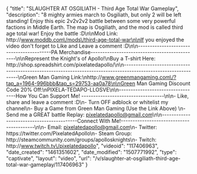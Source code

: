 {
    "title": "SLAUGHTER AT OSGILIATH - Third Age Total War Gameplay",
    "description": "8 mighty armies march to Osgiliath, but only 2 will be left standing!  Enjoy this epic 2v2v2v2 battle between some very powerful factions in Middle Earth.  The map is Osgiliath, and the mod is called third age total war!  Enjoy the battle :D\n\nMod Link: http:\/\/www.moddb.com\/mods\/third-age-total-war\n\nIf you enjoyed the video don't forget to Like and Leave a comment :D\n\n-----------------------------------------PA Merchandise----------------------------------------------\n\nRepresent the Knight's of Apollo!\nBuy a T-shirt Here: http:\/\/shop.spreadshirt.com\/pixelatedapollo\/\n\n---------------------------------------------------------------------------------------------------------------\nGreen Man Gaming Link:\nhttp:\/\/www.greenmangaming.com\/?tap_a=1964-996bbb&tap_s=29753-aa0a78\n\nGreen Man Gaming Discount Code 20% Off:\nPIXELA-TEDAPO-LLOSVE\n\n----------------------------------How You Can Support Me! -----------------------------------\n\n- Like, share and leave a comment :D\n- Turn OFF adblock or whitelist my channel\n- Buy a Game from Green Man Gaming (Use the Link Above) \n- Send me a GREAT battle Replay: pixelatedapollo@gmail.com\n\n------------------------------------------Connect With Me!-----------------------------------------\n\n- Email: pixelatedapollo@gmail.com\n- Twitter: https:\/\/twitter.com\/PixelatedApollo\n- Steam Group:  http:\/\/steamcommunity.com\/groups\/apollosknights\n- Twitch: http:\/\/www.twitch.tv\/pixelatedapollo",
    "videoid": "117406963",
    "date_created": "1461351602",
    "date_modified": "1507771992",
    "type": "captivate",
    "layout": "video",
    "url": "\/v\/slaughter-at-osgiliath-third-age-total-war-gameplay\/117406963"
}